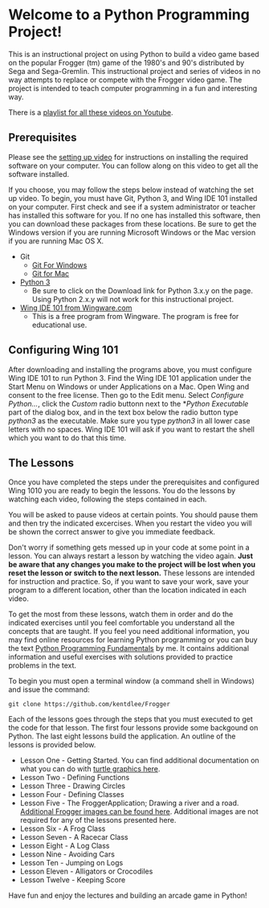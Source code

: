 Welcome to a Python Programming Project!
========================================

This is an instructional project on using Python to build a video game based on the 
popular Frogger (tm) game of the 1980's and 90's distributed by Sega and Sega-Gremlin. 
This instructional project and series of videos in no way attempts to replace or 
compete with the Frogger video game. The project is intended to teach computer programming
in a fun and interesting way. 

There is a [playlist for all these videos on Youtube](https://www.youtube.com/playlist?list=PL8tLy_7ToXL9-Z_5GoWI_01-op8SeyN2E).

Prerequisites
---------------

Please see the [setting up video](http://youtube.com/CSProfessor/) for instructions on 
installing the required software on your computer. You can follow along on this video to get all the software installed. 

If you choose, you may follow the steps below instead of watching the set up video. 
To begin, you must have Git, Python 3, and Wing IDE 101 installed on your computer. First check and see if a system administrator or teacher has installed this software for you. If no one has installed this software, then you can download these packages from these locations. Be sure to get the Windows version if you are running Microsoft Windows or the Mac version if you are running Mac OS X. 

* Git
	+ [Git For Windows](https://git-scm.com/download/win)
	+ [Git for Mac](https://git-scm.com/download/mac)
* [Python 3](https://www.python.org/downloads/)
	+ Be sure to click on the Download link for Python 3.x.y on the page. Using Python 2.x.y will not work for this instructional project. 
* [Wing IDE 101 from Wingware.com](http://wingware.com/downloads/wingide-101/)
	+ This is a free program from Wingware. The program is free for educational use.


Configuring Wing 101
---------------------

After downloading and installing the programs above, you must configure Wing IDE 101 to run Python 3. Find the Wing IDE 101 application under the Start Menu on Windows or under Applications on a Mac. Open Wing and consent to the free license. Then go to the Edit menu. Select *Configure Python...*, click the *Custom* radio buttonn next to the **Python Executable* part of the dialog box, and in the text box below the radio button type *python3* as the executable. Make sure you type *python3* in all lower case letters with no spaces. Wing IDE 101 will ask if you want to restart the shell which you want to do that this time. 

The Lessons
-------------
Once you have completed the steps under the prerequisites and configured Wing 1010 you are ready to begin the lessons. You do the lessons by watching each video, following the steps contained in each. 

You will be asked to pause videos at certain points. You should pause them and then try the indicated excercises. When you restart the video you will be shown the correct answer to give you immediate feedback. 

Don't worry if something gets messed up in your code at some point in a lesson. You can always restart a lesson by watching the video again. **Just be aware that any changes you make to the project will be lost when you reset the lesson or switch to the next lesson.** These lessons are intended for instruction and practice. So, if you want to save your work, save your program to a different location, other than the location indicated in each video. 

To get the most from these lessons, watch them in order and do the indicated exercises until you feel comfortable you understand all the concepts that are taught. If you feel you need additional information, you may find online resources for learning Python programming or you can buy the text [Python Programming Fundamentals](http://www.amazon.com/Programming-Fundamentals-Undergraduate-Computer-Science/dp/1849965366/ref=sr_1_1?ie=UTF8&qid=1457286492&sr=8-1&keywords=python+programming+fundamentals) by me. It contains additional information and useful exercises with solutions provided to practice problems in the text.

To begin you must open a terminal window (a command shell in Windows) and issue the command:
	
	git clone https://github.com/kentdlee/Frogger

Each of the lessons goes through the steps that you must executed to get the code for that lesson. The first four lessons provide some backgound on Python. The last eight lessons build the application. An outline of the lessons is provided below. 

* Lesson One - Getting Started. You can find additional documentation on what you can do with [turtle graphics here](https://docs.python.org/3.5/library/turtle.html). 
* Lesson Two - Defining Functions
* Lesson Three - Drawing Circles
* Lesson Four - Defining Classes
* Lesson Five - The FroggerApplication; Drawing a river and a road. [Additional Frogger images can be found here](http://strategywiki.org/wiki/Frogger/Getting_Started). Additional images are not required for any of the lessons presented here. 
* Lesson Six - A Frog Class
* Lesson Seven - A Racecar Class
* Lesson Eight - A Log Class
* Lesson Nine - Avoiding Cars
* Lesson Ten - Jumping on Logs
* Lesson Eleven - Alligators or Crocodiles
* Lesson Twelve - Keeping Score

Have fun and enjoy the lectures and building an arcade game in Python! 


